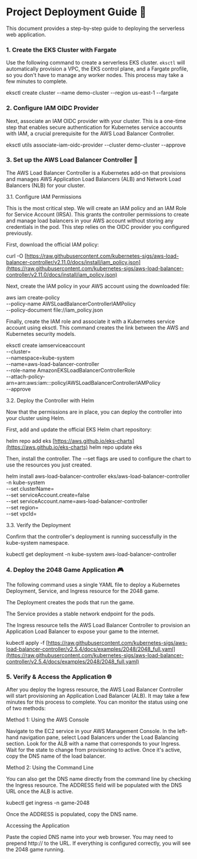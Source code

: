 # Project Deployment Guide 🚀

This document provides a step-by-step guide to deploying the serverless web application.

### 1. Create the EKS Cluster with Fargate

Use the following command to create a serverless EKS cluster. `eksctl` will automatically provision a VPC, the EKS control plane, and a Fargate profile, so you don't have to manage any worker nodes. This process may take a few minutes to complete.

eksctl create cluster --name demo-cluster --region us-east-1 --fargate

### 2. Configure IAM OIDC Provider

Next, associate an IAM OIDC provider with your cluster. This is a one-time step that enables secure authentication for Kubernetes service accounts with IAM, a crucial prerequisite for the AWS Load Balancer Controller.

eksctl utils associate-iam-oidc-provider --cluster demo-cluster --approve

### 3. Set up the AWS Load Balancer Controller 🚦

The AWS Load Balancer Controller is a Kubernetes add-on that provisions and manages AWS Application Load Balancers (ALB) and Network Load Balancers (NLB) for your cluster.

3.1. Configure IAM Permissions

This is the most critical step. We will create an IAM policy and an IAM Role for Service Account (IRSA). This grants the controller permissions to create and manage load balancers in your AWS account without storing any credentials in the pod. This step relies on the OIDC provider you configured previously.

First, download the official IAM policy:

curl -O [https://raw.githubusercontent.com/kubernetes-sigs/aws-load-balancer-controller/v2.11.0/docs/install/iam_policy.json](https://raw.githubusercontent.com/kubernetes-sigs/aws-load-balancer-controller/v2.11.0/docs/install/iam_policy.json)

Next, create the IAM policy in your AWS account using the downloaded file:

aws iam create-policy \
    --policy-name AWSLoadBalancerControllerIAMPolicy \
    --policy-document file://iam_policy.json

Finally, create the IAM role and associate it with a Kubernetes service account using eksctl. This command creates the link between the AWS and Kubernetes security models.

eksctl create iamserviceaccount \
    --cluster=<your-cluster-name> \
    --namespace=kube-system \
    --name=aws-load-balancer-controller \
    --role-name AmazonEKSLoadBalancerControllerRole \
    --attach-policy-arn=arn:aws:iam::<your-aws-account-id>:policy/AWSLoadBalancerControllerIAMPolicy \
    --approve

3.2. Deploy the Controller with Helm

Now that the permissions are in place, you can deploy the controller into your cluster using Helm.

First, add and update the official EKS Helm chart repository:

helm repo add eks [https://aws.github.io/eks-charts](https://aws.github.io/eks-charts)
helm repo update eks

Then, install the controller. The --set flags are used to configure the chart to use the resources you just created.

helm install aws-load-balancer-controller eks/aws-load-balancer-controller -n kube-system \
    --set clusterName=<your-cluster-name> \
    --set serviceAccount.create=false \
    --set serviceAccount.name=aws-load-balancer-controller \
    --set region=<your-region> \
    --set vpcId=<your-vpc-id>

3.3. Verify the Deployment

Confirm that the controller's deployment is running successfully in the kube-system namespace.

kubectl get deployment -n kube-system aws-load-balancer-controller

### 4. Deploy the 2048 Game Application 🎮

The following command uses a single YAML file to deploy a Kubernetes Deployment, Service, and Ingress resource for the 2048 game.

The Deployment creates the pods that run the game.

The Service provides a stable network endpoint for the pods.

The Ingress resource tells the AWS Load Balancer Controller to provision an Application Load Balancer to expose your game to the internet.

kubectl apply -f [https://raw.githubusercontent.com/kubernetes-sigs/aws-load-balancer-controller/v2.5.4/docs/examples/2048/2048_full.yaml](https://raw.githubusercontent.com/kubernetes-sigs/aws-load-balancer-controller/v2.5.4/docs/examples/2048/2048_full.yaml)

### 5. Verify & Access the Application 🌐

After you deploy the Ingress resource, the AWS Load Balancer Controller will start provisioning an Application Load Balancer (ALB). It may take a few minutes for this process to complete. You can monitor the status using one of two methods:

Method 1: Using the AWS Console

Navigate to the EC2 service in your AWS Management Console. In the left-hand navigation pane, select Load Balancers under the Load Balancing section. Look for the ALB with a name that corresponds to your Ingress. Wait for the state to change from provisioning to active. Once it's active, copy the DNS name of the load balancer.

Method 2: Using the Command Line

You can also get the DNS name directly from the command line by checking the Ingress resource. The ADDRESS field will be populated with the DNS URL once the ALB is active.

kubectl get ingress -n game-2048

Once the ADDRESS is populated, copy the DNS name.

Accessing the Application

Paste the copied DNS name into your web browser. You may need to prepend http:// to the URL. If everything is configured correctly, you will see the 2048 game running.


